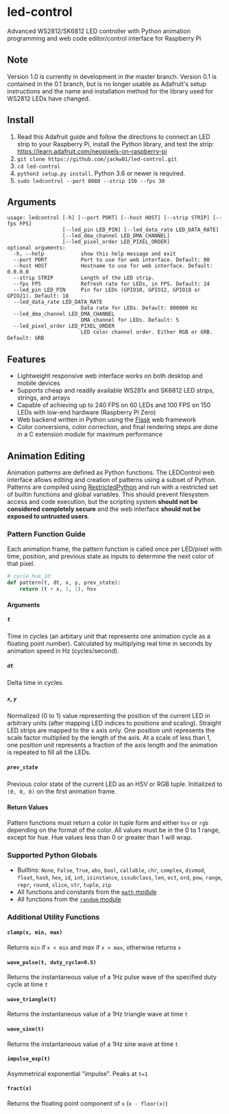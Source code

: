 # led-control
Advanced WS2812/SK6812 LED controller with Python animation programming and web code editor/control interface for Raspberry Pi

## Note
Version 1.0 is currently in development in the master branch. Version 0.1 is contained in the 0.1 branch, but is no longer usable as Adafruit's setup instructions and the name and installation method for the library used for WS2812 LEDs have changed.

## Install
1. Read this Adafruit guide and follow the directions to connect an LED strip to your Raspberry Pi, install the Python library, and test the strip: https://learn.adafruit.com/neopixels-on-raspberry-pi
2. `git clone https://github.com/jackw01/led-control.git`
3. `cd led-control`
4. `python3 setup.py install`. Python 3.6 or newer is required.
5. `sudo ledcontrol --port 8080 --strip 150 --fps 30`

## Arguments
```
usage: ledcontrol [-h] [--port PORT] [--host HOST] [--strip STRIP] [--fps FPS]
                  [--led_pin LED_PIN] [--led_data_rate LED_DATA_RATE]
                  [--led_dma_channel LED_DMA_CHANNEL]
                  [--led_pixel_order LED_PIXEL_ORDER]
optional arguments:
  -h, --help            show this help message and exit
  --port PORT           Port to use for web interface. Default: 80
  --host HOST           Hostname to use for web interface. Default: 0.0.0.0
  --strip STRIP         Length of the LED strip.
  --fps FPS             Refresh rate for LEDs, in FPS. Default: 24
  --led_pin LED_PIN     Pin for LEDs (GPIO10, GPIO12, GPIO18 or GPIO21). Default: 18
  --led_data_rate LED_DATA_RATE
                        Data rate for LEDs. Default: 800000 Hz
  --led_dma_channel LED_DMA_CHANNEL
                        DMA channel for LEDs. Default: 5
  --led_pixel_order LED_PIXEL_ORDER
                        LED color channel order. Either RGB or GRB. Default: GRB
```

## Features
* Lightweight responsive web interface works on both desktop and mobile devices
* Supports cheap and readily available WS281x and SK6812 LED strips, strings, and arrays
* Capable of achieving up to 240 FPS on 60 LEDs and 100 FPS on 150 LEDs with low-end hardware (Raspberry Pi Zero)
* Web backend written in Python using the [Flask](https://github.com/pallets/flask) web framework
* Color conversions, color correction, and final rendering steps are done in a C extension module for maximum performance

## Animation Editing
Animation patterns are defined as Python functions. The LEDControl web interface allows editing and creation of patterns using a subset of Python. Patterns are compiled using [RestrictedPython](https://github.com/zopefoundation/RestrictedPython) and run with a restricted set of builtin functions and global variables. This should prevent filesystem access and code execution, but the scripting system **should not be considered completely secure** and the web interface **should not be exposed to untrusted users**.

### Pattern Function Guide
Each animation frame, the pattern function is called once per LED/pixel with time, position, and previous state as inputs to determine the next color of that pixel.

```python
# cycle_hue_1d
def pattern(t, dt, x, y, prev_state):
    return (t + x, 1, 1), hsv
```

#### Arguments
##### `t`
Time in cycles (an arbitary unit that represents one animation cycle as a floating point number). Calculated by multiplying real time in seconds by animation speed in Hz (cycles/second).

##### `dt`
Delta time in cycles

##### `x`, `y`
Normalized (0 to 1) value representing the position of the current LED in arbitrary units (after mapping LED indices to positions and scaling). Straight LED strips are mapped to the x axis only. One position unit represents the scale factor multiplied by the length of the axis. At a scale of less than 1, one position unit represents a fraction of the axis length and the animation is repeated to fill all the LEDs.

##### `prev_state`
Previous color state of the current LED as an HSV or RGB tuple. Initialized to `(0, 0, 0)` on the first animation frame.

#### Return Values
Pattern functions must return a color in tuple form and either `hsv` or `rgb` depending on the format of the color. All values must be in the 0 to 1 range, except for hue. Hue values less than 0 or greater than 1 will wrap.

### Supported Python Globals
* Builtins: `None`, `False`, `True`, `abs`, `bool`, `callable`, `chr`, `complex`, `divmod`, `float`, `hash`, `hex`, `id`, `int`, `isinstance`, `issubclass`, `len`, `oct`, `ord`, `pow`, `range`, `repr`, `round`, `slice`, `str`, `tuple`, `zip`
* All functions and constants from the [`math` module](https://docs.python.org/3/library/math.html)
* All functions from the [`random` module](https://docs.python.org/3/library/random.html)

### Additional Utility Functions
#### `clamp(x, min, max)`
Returns `min` if `x < min` and max if `x > max`, otherwise returns `x`

#### `wave_pulse(t, duty_cycle=0.5)`
Returns the instantaneous value of a 1Hz pulse wave of the specified duty cycle at time `t`

#### `wave_triangle(t)`
Returns the instantaneous value of a 1Hz triangle wave at time `t`

#### `wave_sine(t)`
Returns the instantaneous value of a 1Hz sine wave at time `t`

#### `impulse_exp(t)`
Asymmetrical exponential "impulse". Peaks at `t=1`

#### `fract(x)`
Returns the floating point component of `x` (`x - floor(x)`)


